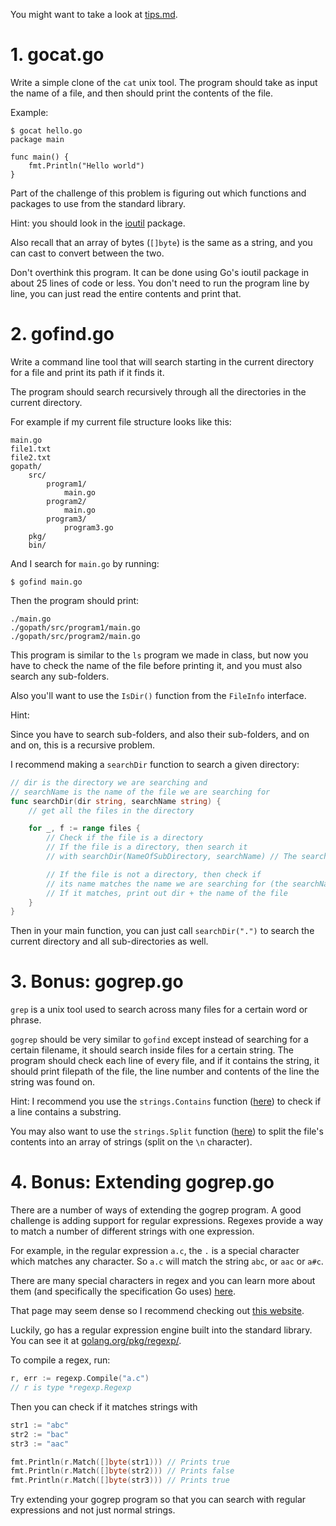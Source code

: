 You might want to take a look at [tips.md](notes/tips.md).

# 1. gocat.go

Write a simple clone of the `cat` unix tool. The program should take as input
the name of a file, and then should print the contents of the file.

Example:

```
$ gocat hello.go
package main

func main() {
    fmt.Println("Hello world")
}
```

Part of the challenge of this problem is figuring out which functions and packages
to use from the standard library.

Hint: you should look in the [ioutil](https://golang.org/pkg/io/ioutil/) package.

Also recall that an array of bytes (`[]byte`) is the same as a string, and you
can cast to convert between the two.

Don't overthink this program. It can be done using Go's ioutil package in about
25 lines of code or less. You don't need to run the program line by line, you
can just read the entire contents and print that.

# 2. gofind.go

Write a command line tool that will search starting in the current directory 
for a file and print its path if it finds it.

The program should search recursively through all the directories in the current
directory.

For example if my current file structure looks like this:

```
main.go
file1.txt
file2.txt
gopath/
    src/
        program1/
            main.go
        program2/
            main.go
        program3/
            program3.go
    pkg/
    bin/
```

And I search for `main.go` by running:

```
$ gofind main.go
```

Then the program should print:

```
./main.go
./gopath/src/program1/main.go
./gopath/src/program2/main.go
```

This program is similar to the `ls` program we made in class, but now you have
to check the name of the file before printing it, and you must also search
any sub-folders.

Also you'll want to use the `IsDir()` function from the `FileInfo` interface.

Hint:

Since you have to search sub-folders, and also their sub-folders, and on
and on, this is a recursive problem.

I recommend making a `searchDir` function to search a given directory:

```go
// dir is the directory we are searching and
// searchName is the name of the file we are searching for
func searchDir(dir string, searchName string) {
    // get all the files in the directory

    for _, f := range files {
        // Check if the file is a directory
        // If the file is a directory, then search it
        // with searchDir(NameOfSubDirectory, searchName) // The searchName is still the same

        // If the file is not a directory, then check if
        // its name matches the name we are searching for (the searchName)
        // If it matches, print out dir + the name of the file
    }
}
```

Then in your main function, you can just call `searchDir(".")` to search the current
directory and all sub-directories as well.

# 3. Bonus: gogrep.go

`grep` is a unix tool used to search across many files for a certain word or phrase.

`gogrep` should be very similar to `gofind` except instead of searching for a certain
filename, it should search inside files for a certain string. The program should
check each line of every file, and if it contains the string, it should print filepath of the file, 
the line number and contents of the line the string was found on.

Hint: I recommend you use the `strings.Contains` function ([here](https://golang.org/pkg/strings/#Contains)) to check if a line contains a substring.

You may also want to use the `strings.Split` function ([here](https://golang.org/pkg/strings/#Split)) to split the file's contents into an array of strings (split on the `\n` character).

# 4. Bonus: Extending gogrep.go

There are a number of ways of extending the gogrep program. A good challenge is
adding support for regular expressions. Regexes provide a way to match a number
of different strings with one expression.

For example, in the regular expression `a.c`, the `.` is a special character
which matches any character. So `a.c` will match the string `abc`, or `aac` or
`a#c`.

There are many special characters in regex and you can learn more about them
(and specifically the specification Go uses) [here](https://github.com/google/re2/wiki/Syntax).

That page may seem dense so I recommend checking out [this website](https://regex-golang.appspot.com/assets/html/index.html).

Luckily, go has a regular expression engine built into the standard library.
You can see it at [golang.org/pkg/regexp/](https://golang.org/pkg/regexp/).

To compile a regex, run:

```go
r, err := regexp.Compile("a.c")
// r is type *regexp.Regexp
```

Then you can check if it matches strings with

```go
str1 := "abc"
str2 := "bac"
str3 := "aac"

fmt.Println(r.Match([]byte(str1))) // Prints true
fmt.Println(r.Match([]byte(str2))) // Prints false
fmt.Println(r.Match([]byte(str3))) // Prints true
```

Try extending your gogrep program so that you can search with regular expressions
and not just normal strings.
